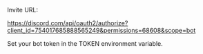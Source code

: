 Invite URL:

<https://discord.com/api/oauth2/authorize?client_id=754017685888565249&permissions=68608&scope=bot>

Set your bot token in the TOKEN environment variable.
